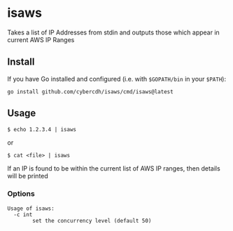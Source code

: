 # isaws

Takes a list of IP Addresses from stdin and outputs those which appear in current AWS IP Ranges

## Install

If you have Go installed and configured (i.e. with `$GOPATH/bin` in your `$PATH`):

```
go install github.com/cybercdh/isaws/cmd/isaws@latest
```

## Usage

```
$ echo 1.2.3.4 | isaws
```
or 
```
$ cat <file> | isaws
```

If an IP is found to be within the current list of AWS IP ranges, then details will be printed

### Options

```
Usage of isaws:
  -c int
    	set the concurrency level (default 50)
```
